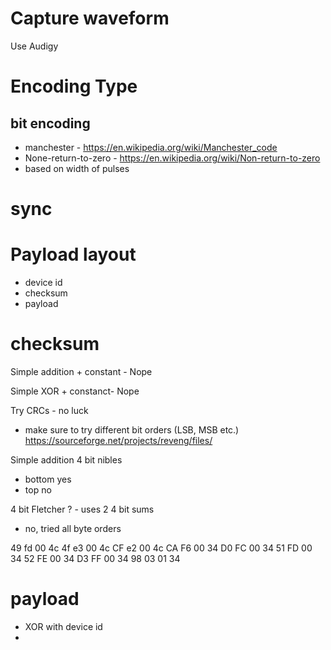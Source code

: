 # Capture waveform

Use Audigy

# Encoding Type

## bit encoding
* manchester - https://en.wikipedia.org/wiki/Manchester_code
* None-return-to-zero - https://en.wikipedia.org/wiki/Non-return-to-zero
* based on width of pulses 

# sync

# Payload layout

* device id
* checksum
* payload

# checksum

Simple addition + constant - Nope

Simple XOR + constanct- Nope

Try CRCs - no luck
  - make sure to try different bit orders (LSB, MSB etc.)
  https://sourceforge.net/projects/reveng/files/

Simple addition 4 bit nibles
 - bottom yes
 - top no

4 bit Fletcher ? - uses 2 4 bit sums
 - no, tried all byte orders

49 fd 00 4c
4f e3 00 4c
CF e2 00 4c
CA F6 00 34
D0 FC 00 34
51 FD 00 34
52 FE 00 34
D3 FF 00 34
98 03 01 34

# payload

* XOR with device id
* 
